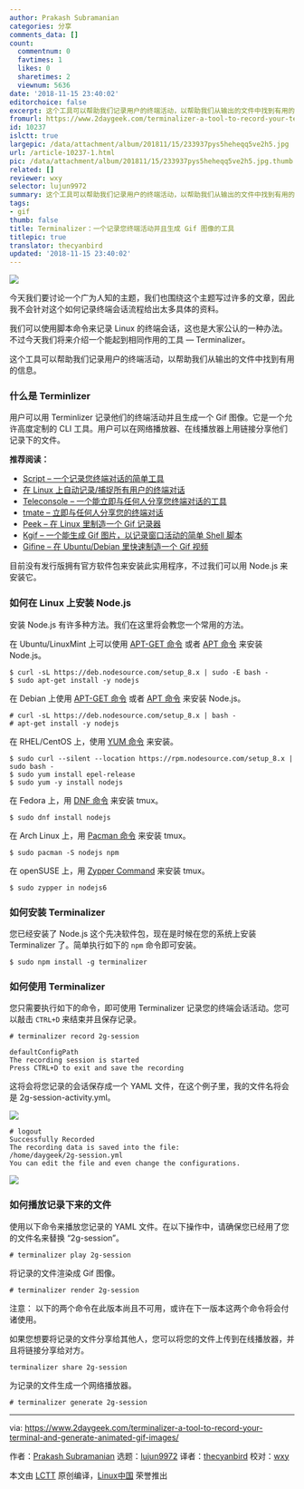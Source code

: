 ```yaml
---
author: Prakash Subramanian
categories: 分享
comments_data: []
count:
  commentnum: 0
  favtimes: 1
  likes: 0
  sharetimes: 2
  viewnum: 5636
date: '2018-11-15 23:40:02'
editorchoice: false
excerpt: 这个工具可以帮助我们记录用户的终端活动，以帮助我们从输出的文件中找到有用的信息。
fromurl: https://www.2daygeek.com/terminalizer-a-tool-to-record-your-terminal-and-generate-animated-gif-images/
id: 10237
islctt: true
largepic: /data/attachment/album/201811/15/233937pys5heheqq5ve2h5.jpg
url: /article-10237-1.html
pic: /data/attachment/album/201811/15/233937pys5heheqq5ve2h5.jpg.thumb.jpg
related: []
reviewer: wxy
selector: lujun9972
summary: 这个工具可以帮助我们记录用户的终端活动，以帮助我们从输出的文件中找到有用的信息。
tags:
- gif
thumb: false
title: Terminalizer：一个记录您终端活动并且生成 Gif 图像的工具
titlepic: true
translator: thecyanbird
updated: '2018-11-15 23:40:02'
---
```


![](/data/attachment/album/201811/15/233937pys5heheqq5ve2h5.jpg)


今天我们要讨论一个广为人知的主题，我们也围绕这个主题写过许多的文章，因此我不会针对这个如何记录终端会话流程给出太多具体的资料。


我们可以使用脚本命令来记录 Linux 的终端会话，这也是大家公认的一种办法。不过今天我们将来介绍一个能起到相同作用的工具 — Terminalizer。


这个工具可以帮助我们记录用户的终端活动，以帮助我们从输出的文件中找到有用的信息。


### 什么是 Terminlizer


用户可以用 Terminlizer 记录他们的终端活动并且生成一个 Gif 图像。它是一个允许高度定制的 CLI 工具。用户可以在网络播放器、在线播放器上用链接分享他们记录下的文件。


**推荐阅读：**


* [Script – 一个记录您终端对话的简单工具](https://www.2daygeek.com/script-command-record-save-your-terminal-session-activity-linux/)
* [在 Linux 上自动记录/捕捉所有用户的终端对话](https://www.2daygeek.com/automatically-record-all-users-terminal-sessions-activity-linux-script-command/)
* [Teleconsole – 一个能立即与任何人分享您终端对话的工具](https://www.2daygeek.com/teleconsole-share-terminal-session-instantly-to-anyone-in-seconds/)
* [tmate – 立即与任何人分享您的终端对话](https://www.2daygeek.com/tmate-instantly-share-your-terminal-session-to-anyone-in-seconds/)
* [Peek – 在 Linux 里制造一个 Gif 记录器](https://www.2daygeek.com/peek-create-animated-gif-screen-recorder-capture-arch-linux-mint-fedora-ubuntu/)
* [Kgif – 一个能生成 Gif 图片，以记录窗口活动的简单 Shell 脚本](https://www.2daygeek.com/kgif-create-animated-gif-file-active-window-screen-recorder-capture-arch-linux-mint-fedora-ubuntu-debian-opensuse-centos/)
* [Gifine – 在 Ubuntu/Debian 里快速制造一个 Gif 视频](https://www.2daygeek.com/gifine-create-animated-gif-vedio-recorder-linux-mint-debian-ubuntu/)


目前没有发行版拥有官方软件包来安装此实用程序，不过我们可以用 Node.js 来安装它。


### 如何在 Linux 上安装 Node.js


安装 Node.js 有许多种方法。我们在这里将会教您一个常用的方法。


在 Ubuntu/LinuxMint 上可以使用 [APT-GET 命令](https://www.2daygeek.com/apt-get-apt-cache-command-examples-manage-packages-debian-ubuntu-systems/) 或者 [APT 命令](https://www.2daygeek.com/apt-command-examples-manage-packages-debian-ubuntu-systems/) 来安装 Node.js。



```
$ curl -sL https://deb.nodesource.com/setup_8.x | sudo -E bash -
$ sudo apt-get install -y nodejs
```

在 Debian 上使用 [APT-GET 命令](https://www.2daygeek.com/apt-get-apt-cache-command-examples-manage-packages-debian-ubuntu-systems/) 或者 [APT 命令](https://www.2daygeek.com/apt-command-examples-manage-packages-debian-ubuntu-systems/) 来安装 Node.js。



```
# curl -sL https://deb.nodesource.com/setup_8.x | bash -
# apt-get install -y nodejs 
```

在 RHEL/CentOS 上，使用 [YUM 命令](https://www.2daygeek.com/yum-command-examples-manage-packages-rhel-centos-systems/) 来安装。



```
$ sudo curl --silent --location https://rpm.nodesource.com/setup_8.x | sudo bash -
$ sudo yum install epel-release
$ sudo yum -y install nodejs
```

在 Fedora 上，用 [DNF 命令](https://www.2daygeek.com/dnf-command-examples-manage-packages-fedora-system/) 来安装 tmux。



```
$ sudo dnf install nodejs
```

在 Arch Linux 上，用 [Pacman 命令](https://www.2daygeek.com/pacman-command-examples-manage-packages-arch-linux-system/) 来安装 tmux。



```
$ sudo pacman -S nodejs npm
```

在 openSUSE 上，用 [Zypper Command](https://www.2daygeek.com/zypper-command-examples-manage-packages-opensuse-system/) 来安装 tmux。



```
$ sudo zypper in nodejs6
```

### 如何安装 Terminalizer


您已经安装了 Node.js 这个先决软件包，现在是时候在您的系统上安装 Terminalizer 了。简单执行如下的 `npm` 命令即可安装。



```
$ sudo npm install -g terminalizer
```

### 如何使用 Terminalizer


您只需要执行如下的命令，即可使用 Terminalizer 记录您的终端会话活动。您可以敲击 `CTRL+D` 来结束并且保存记录。



```
# terminalizer record 2g-session

defaultConfigPath
The recording session is started
Press CTRL+D to exit and save the recording
```

这将会将您记录的会话保存成一个 YAML 文件，在这个例子里，我的文件名将会是 2g-session-activity.yml。


![](/data/attachment/album/201811/15/234008jd9zad6sftswtth3.gif)



```
# logout
Successfully Recorded
The recording data is saved into the file:
/home/daygeek/2g-session.yml
You can edit the file and even change the configurations.
```

![](/data/attachment/album/201811/15/234011spwpf9ef100jzre0.gif)


### 如何播放记录下来的文件


使用以下命令来播放您记录的 YAML 文件。在以下操作中，请确保您已经用了您的文件名来替换 “2g-session”。



```
# terminalizer play 2g-session
```

将记录的文件渲染成 Gif 图像。



```
# terminalizer render 2g-session
```

注意： 以下的两个命令在此版本尚且不可用，或许在下一版本这两个命令将会付诸使用。


如果您想要将记录的文件分享给其他人，您可以将您的文件上传到在线播放器，并且将链接分享给对方。



```
terminalizer share 2g-session
```

为记录的文件生成一个网络播放器。



```
# terminalizer generate 2g-session
```



---


via: <https://www.2daygeek.com/terminalizer-a-tool-to-record-your-terminal-and-generate-animated-gif-images/>


作者：[Prakash Subramanian](https://www.2daygeek.com/author/prakash/) 选题：[lujun9972](https://github.com/lujun9972) 译者：[thecyanbird](https://github.com/thecyanbird) 校对：[wxy](https://github.com/wxy)


本文由 [LCTT](https://github.com/LCTT/TranslateProject) 原创编译，[Linux中国](https://linux.cn/) 荣誉推出